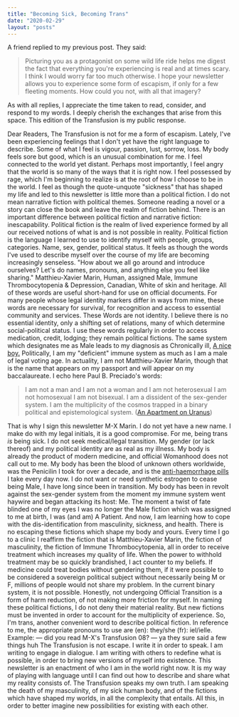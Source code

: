```yaml
---
title: "Becoming Sick, Becoming Trans"
date: "2020-02-29"
layout: "posts"
---
```


A friend replied to my previous post. They said:

> Picturing you as a protagonist on some wild life ride helps me digest the fact that everything you're experiencing is real and at times scary. I think I would worry far too much otherwise. I hope your newsletter allows you to experience some form of escapism, if only for a few fleeting moments. How could you not, with all that imagery?

As with all replies, I appreciate the time taken to read, consider, and respond to my words. I deeply cherish the exchanges that arise from this space. This edition of the Transfusion is my public response.

Dear Readers, The Transfusion is not for me a form of escapism. Lately, I've been experiencing feelings that I don't yet have the right language to describe. Some of what I feel is vigour, passion, lust, sorrow, loss. My body feels sore but good, which is an unusual combination for me. I feel connected to the world yet distant. Perhaps most importantly, I feel angry that the world is so many of the ways that it is right now. I feel possessed by rage, which I'm beginning to realize is at the root of how I choose to be in the world. I feel as though the quote-unquote "sickness" that has shaped my life and led to this newsletter is little more than a political fiction. I do not mean narrative fiction with political themes. Someone reading a novel or a story can close the book and leave the realm of fiction behind. There is an important difference between political fiction and narrative fiction: inescapability. Political fiction is the realm of lived experience formed by all our received notions of what is and is not possible in reality. Political fiction is the language I learned to use to identify myself with people, groups, categories. Name, sex, gender, political status. It feels as though the words I've used to describe myself over the course of my life are becoming increasingly senseless. "How about we all go around and introduce ourselves? Let's do names, pronouns, and anything else you feel like sharing." Matthieu-Xavier Marin, Human, assigned Male, Immune Thrombocytopenia & Depression, Canadian, White of skin and heritage. All of these words are useful short-hand for use on official documents. For many people whose legal identity markers differ in ways from mine, these words are necessary for survival, for recognition and access to essential community and services. These Words are not identity. I believe there is no essential identity, only a shifting set of relations, many of which determine social-political status. I use these words regularly in order to access medication, credit, lodging; they remain political fictions. The same system which designates me as Male leads to my diagnosis as Chronically ill, [A nice boy.](https://mxmarin.substack.com/p/transfusion-04-i-reviewed-this-nice-boy-whose) Politically, I am my "deficient" immune system as much as I am a male of legal voting age. In actuality, I am not Matthieu-Xavier Marin, though that is the name that appears on my passport and will appear on my baccalaureate. I echo here Paul B. Preciado's words:

> I am not a man and I am not a woman and I am not heterosexual I am not homosexual I am not bisexual. I am a dissident of the sex-gender system. I am the multiplicity of the cosmos trapped in a binary political and epistemological system. ([An Apartment on Uranus](https://www.theparisreview.org/blog/2020/01/30/an-apartment-on-uranus/))

That is why I sign this newsletter M-X Marin. I do not yet have a new name. I make do with my legal initials, it is a good compromise. For me, being trans _is_ being sick. I do not seek medical/legal transition. My gender (or lack thereof) and my political identity are as real as my illness. My body is already the product of modern medicine, and official Womanhood does not call out to me. My body has been the blood of unknown others worldwide, was the Penicilin I took for over a decade, and is the [anti-haemorrhage pills](https://mxmarin.substack.com/p/a-visit-to-the-blood-doctor) I take every day now. I do not want or need synthetic estrogen to cease being Male, I have long since been in transition. My body has been in revolt against the sex-gender system from the moment my immune system went haywire and began attacking its host: Me. The moment a twist of fate blinded one of my eyes I was no longer the Male fiction which was assigned to me at birth, I was (and am) A Patient. And now, I am learning how to cope with the dis-identification from masculinity, sickness, and health. There is no escaping these fictions which shape my body and yours. Every time I go to a clinic I reaffirm the fiction that is Matthieu-Xavier Marin, the fiction of masculinity, the fiction of Immune Thrombocytopenia, all in order to receive treatment which increases my quality of life. When the power to withhold treatment may be so quickly brandished, I act counter to my beliefs. If medicine could treat bodies without gendering them, if it were possible to be considered a sovereign political subject without necessarily being M or F, millions of people would not share my problem. In the current binary system, it is not possible. Honestly, not undergoing Official Transition is a form of harm reduction, of not making more friction for myself. In naming these political fictions, I do not deny their material reality. But new fictions must be invented in order to account for the multiplicity of experience. So, I'm trans, another convenient word to describe political fiction. In reference to me, the appropriate pronouns to use are (en): they/she (fr): iel/ielle. Example: — did you read M-X's Transfusion 08? — ya they sure said a few things huh The Transfusion is not escape. I write it in order to speak. I am writing to engage in dialogue. I am writing with others to redefine what is possible, in order to bring new versions of myself into existence. This newsletter is an enactment of who I am in the world right now. It is my way of playing with language until I can find out how to describe and share what my reality consists of. The Transfusion speaks my own truth. I am speaking the death of my masculinity, of my sick human body, and of the fictions which have shaped my worlds, in all the complexity that entails. All this, in order to better imagine new possibilities for existing with each other.
